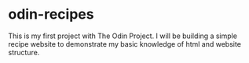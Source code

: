 # odin-recipes

This is my first project with The Odin Project. I will be building a simple recipe website to demonstrate my basic knowledge of html and website structure.